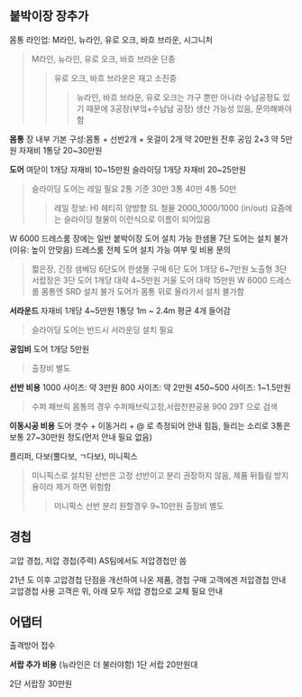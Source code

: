 ## 붙박이장 장추가

몸통 라인업: M라인, 뉴라인, 유로 오크, 바흐 브라운, 시그니처
> M라인, 뉴라인, 유로 오크, 바흐 브라운 단종
>> 유로 오크, 바흐 브라운은 재고 소진중
>>> 뉴라인, 바흐 브라운, 유로 오크는 가구 뿐만 아니라 수납공정도 있기 때문에 3공장(부엌+수납납 공장) 생산 가능성 있음, 문의해봐야함 

**몸통**
장 내부 기본 구성:몸통 + 선반2개 + 옷걸이 2개 약 20만원 전후 공임 2+3 약 5만원
자재비 1통당 20~30만원

**도어**
여닫이 1개당 자재비 10~15만원
슬라이딩 1개당 자재비  20~25만원
> 슬라이딩 도어는 레일 필요
> 2통 기준 30만 3통 40만 4통 50만
>> 레일 정보: H) 헤티히 양방향 SL 철물 2000_1000/1000 (in/out)
>> 요즘에는 슬라이딩 철물이 이런식으로 이름이 되어있음

W 6000 드레스룸 장에는 일반 붙박이장 도어 설치 가능
한샘몰 7단 도어는 설치 불가(이유: 높이 안맞음)
드레스룸 전체 도어 설치 가능 여부 및 비용 문의
> 짧은장, 긴장 샘베딩 6단도어 한샘몰 구매 6단 도어 1개당 6~7만원
> 노출형 3단 서랍장은 3단 도어 1개당 대략 4~5만원
> 거울 도어 대략 15만원
> W 6000 드레스룸 몸통엔 SRD 설치 불가 도어가 몸통 위로 올라가서 설치 불가함


**서라운드**
자재비 1개당 4~5만원 
1통당 1m ~ 2.4m 평균 4개 들어감
> 슬라이딩 도어는 반드시 서라운딩 설치 필요

**공임비**
도어 1개당 5만원
> 출장비 별도

**선반 비용**
1000 사이즈: 약 3만원
800 사이즈: 약 2만원
450~500 사이즈: 1~1.5만원
> 수퍼 패브릭 몸통의 경우
> 수퍼패브릭고정,서랍천판공용 900 29T 으로 검색

**이동시공 비용**
도어 갯수 + 이동거리 + @ 로 측정되어 안내 힘듬, 들리는 소리로 3통은 보통 27~30만원 정도(먼저 안내 필요 없음)

플리퍼, 다보(뿔다보, ㄱ다보), 미니픽스
> 미니픽스로 설치된 선반은 고정 선반이고 분리 권장하지 않음, 제품 뒤틀림 방지용이라 제거 하면 위험함
>> 미니픽스 선반 분리 원할경우 9~10만원 출장비 별도

## 경첩
고압 경첩, 저압 경첩(주력)
AS팀에서도 저압경첩만 씀

21년 도 이후 고압경첩 단점을 개선하여 나온 제품, 경첩 구매 고객에겐 저압경첩 안내
고압경첩 사용 고객은 위, 아래 모두 저압 경첩으로 교체 필요 안내

## 어댑터
출격방어 접수

**서랍 추가 비용**
(뉴라인은 더 불러야함)
1단 서랍
20만원대

2단 서랍장
30만원

